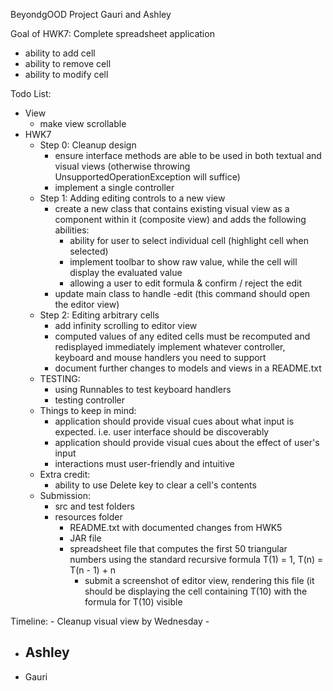 BeyondgOOD Project
Gauri and Ashley

Goal of HWK7: Complete spreadsheet application
- ability to add cell
- ability to remove cell
- ability to modify cell 

Todo List:
- View
    - make view scrollable
- HWK7
    - Step 0: Cleanup design
        - ensure interface methods are able to be used in both textual and visual views (otherwise throwing UnsupportedOperationException will suffice)
        - implement a single controller
    - Step 1: Adding editing controls to a new view
        - create a new class that contains existing visual view as a component within it (composite view) and adds the following abilities:
           - ability for user to select individual cell (highlight cell when selected)
            - implement toolbar to show raw value, while the cell will display the evaluated value  
            - allowing a user to edit formula & confirm / reject the edit
        - update main class to handle -edit (this command should open the editor view)
    - Step 2: Editing arbitrary cells
        - add infinity scrolling to editor view
        - computed values of any edited cells must be recomputed and redisplayed immediately
        implement whatever controller, keyboard and mouse handlers you need to support
        - document further changes to models and views in a README.txt
    - TESTING:
        - using Runnables to test keyboard handlers
        - testing controller
    - Things to keep in mind:
        - application should provide visual cues about what input is expected. i.e. user interface should be discoverably
        - application should provide visual cues about the effect of user's input 
        - interactions must user-friendly and intuitive
    - Extra credit:
        - ability to use Delete key to clear a cell's contents
    - Submission:
        - src and test folders
        - resources folder
            - README.txt with documented changes from HWK5
            - JAR file
            - spreadsheet file that computes the first 50 triangular numbers using the standard recursive formula T(1) = 1, T(n) = T(n - 1) + n
                - submit a screenshot of editor view, rendering this file (it should be displaying the cell containing T(10) with the formula for T(10) visible
            
        
            
         
Timeline:
    - Cleanup visual view by Wednesday
    - 
- Ashley
    - 
- Gauri


 
    
